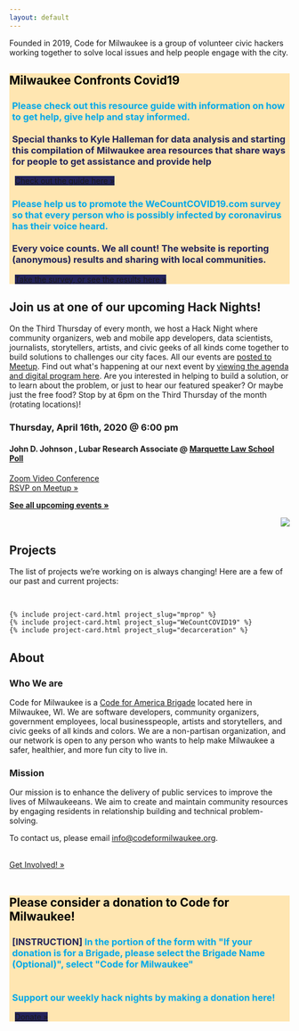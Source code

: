 ```yaml
---
layout: default
---
```

<div class="usa-grid-wide">
    <div id="hero-image" class="usa-width-one-whole">
        <div id="hero-header-text" class="usa-width-two-thirds">
            <div id="hero-p">
                <p>Founded in 2019, Code for Milwaukee is a group of volunteer civic hackers working together to solve local issues and help people engage with the city.</p>
            </div>
        </div>
    </div>
</div>
  
<div class="usa-grid">

  <div class = "usa-width-one-whole" style="background-color:#ffe6b1; margin-top,margin-bottom:2%;" >
          <h2 style="color:black;"> Milwaukee Confronts Covid19</h2>
          <h3 style="color:#00A8E9; padding-left:5px"> Please check out this resource guide with information on how to get help, give help and stay informed.
            <br>
            <br>
            <span style='color: #23235A;'> Special thanks to Kyle Halleman for data analysis and starting this compilation of Milwaukee area resources that share ways for people to get assistance and provide help </span>
            </h3>
          <a target="_blank" href="https://www.covid19inwi.com" class="usa-button" style = "background-color:#23235A; margin-left: 2%; margin-bottom: 2%">Check out the guide here »</a>
            <br>
            <h3 style="color:#00A8E9; padding-left:5px"> Please help us to promote the WeCountCOVID19.com survey so that every person who is possibly infected by coronavirus has their voice heard. 
            <br>
            <br>
            <span style='color: #23235A;'> Every voice counts. We all count! The website is reporting (anonymous) results and sharing with local communities. </span>
            </h3>
          <a target="_blank" href="https://www.WeCountCOVID19.com" class="usa-button" style = "background-color:#23235A; margin-left: 2%; margin-bottom: 2%"> Take the survey, or see the results here  »</a>
  </div>
  <div class="usa-width-three-fourths usa-section">
      <h2 id="project-nights">Join us at one of our upcoming Hack Nights!</h2>
      <p>On the Third Thursday of every month, we host a Hack Night where community organizers, web and mobile app developers, data scientists, journalists, storytellers, artists, and civic geeks of all kinds come together to build solutions to challenges our city faces. All our events are <a href='https://www.meetup.com/Code-for-Milwaukee/events/'>posted to Meetup</a>. Find out what's happening at our next event by <a href='https://github.com/codeformilwaukee/hack-night-digital-programs#All-Digital-programs'>viewing the agenda and digital program here</a>. Are you interested in helping to build a solution, or to learn about the problem, or just to hear our featured speaker? Or maybe just the free food? Stop by at 6pm on the Third Thursday of the month (rotating locations)!</p>
  </div>
  <div class="usa-width-one-half">
    <h3>Thursday, April 16th, 2020 @ 6:00 pm</h3>
    <h4> John D. Johnson , Lubar Research Associate @ <a href='https://law.marquette.edu/poll/'>Marquette Law School Poll</a></h4>
    <!-- <h4> Speakers TBD</h4> -->
    <p><span><a href=''>Zoom Video Conference</a></span>
    <!-- <br>
      <a href='https://www.google.com/maps/search/?api=1&query=43.075850%2C-87.881260'>Bolton Hall</a> -->
    <br> 
    <a target="_blank" href="https://www.meetup.com/Code-for-Milwaukee/events/269553368/" class="usa-button">RSVP on Meetup »</a></p>
    <p><strong><a href="https://www.meetup.com/Code-for-Milwaukee/events/" target="_blank">See all upcoming events »</a></strong></p>

  </div>
  <div class="usa-width-one-half" style ='float:right;'>
    <img src="../assets/images/hack_night_1.jpg">
  </div>


  <div class="usa-width-one-whole usa-section">
    <div class="usa-width-one-whole">
        <br>
        <h2 id="projects">Projects</h2>
        <p>The list of projects we’re working on is always changing! Here are a few of our past and current projects:</p>
        <br>
    </div>


    {% include project-card.html project_slug="mprop" %}
    {% include project-card.html project_slug="WeCountCOVID19" %}
    {% include project-card.html project_slug="decarceration" %}

  </div>


  <div class="usa-section">
    <div class="usa-width-one-whole">
      <h2 id="about">About</h2>
      <div class="usa-width-two-thirds">
         <h3>Who We are</h3>
        <p>Code for Milwaukee is a <a href="http://brigade.codeforamerica.org/">Code for America Brigade</a> located here in Milwaukee, WI. We are software developers, community organizers, government employees, local businesspeople, artists and storytellers, and civic geeks of all kinds and colors. We are a non-partisan organization, and our network is open to any person who wants to help make Milwaukee a safer, healthier, and more fun city to live in.</p>
         <h3> Mission </h3>
        <p>Our mission is to enhance the delivery of public services to improve the lives of Milwaukeeans. We aim to create and maintain community resources by engaging residents in relationship building and technical problem-solving.</p>
        <p>To contact us, please email <a href="mailto:info@codeformilwaukee.org">info@codeformilwaukee.org</a>.</p>
        <br>
                <a target="_blank" href="https://forms.gle/SpCTwWxsDdmsB6kj6" class="usa-button">Get Involved! »</a>
        <br>
        <br>
      </div>
    </div>
  </div>


  <div class = "usa-width-one-whole" style="background-color:#ffe6b1; margin-top,margin-bottom:2%;" >
          <h2 style="color:black;"> Please consider a donation to Code for Milwaukee!</h2>
          <h3 style="color:#00A8E9; padding-left:5px"> <span style ="color:#23235A" >[INSTRUCTION]</span> In the portion of the form with "If your donation is for a Brigade, please select the Brigade Name (Optional)", select "Code for Milwaukee"
            <br>
            <br>
            <br>
            Support our weekly hack nights by making a donation here!</h3>
          <a target="_blank" href="https://www.codeforamerica.org/donate" class="usa-button" style = "background-color:#23235A; margin-left: 2%; margin-bottom: 2%">Donate »</a>
  </div>
  <br>
  <br>
<div class="usa-grid-wide">
    <div class="usa-width-one-whole" align="center">
        <!-- <br>
        <button> Submit a Proposal </button> -->
    </div>
</div>
